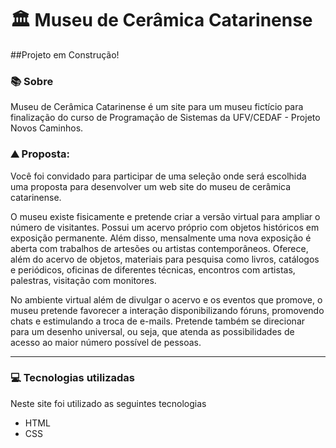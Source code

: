 # 🏛️ Museu de Cerâmica Catarinense

##Projeto em Construção!

### 📚 Sobre

Museu de Cerâmica Catarinense é um site para um museu fictício para finalização do curso de Programação de Sistemas  da UFV/CEDAF - Projeto Novos Caminhos.

### ⛰ Proposta:

Você foi convidado para participar de uma seleção onde será escolhida uma proposta para desenvolver um web site do museu de cerâmica catarinense.

O museu existe fisicamente e pretende criar a versão virtual para ampliar o número de visitantes. Possui um acervo próprio com objetos históricos em exposição permanente. Além disso, mensalmente uma nova exposição é aberta com trabalhos de artesões ou artistas contemporâneos. Oferece, além do acervo de objetos, materiais para pesquisa como livros, catálogos e periódicos, oficinas de diferentes técnicas, encontros com artistas, palestras, visitação com monitores.

No ambiente virtual além de divulgar o acervo e os eventos que promove, o museu pretende favorecer a interação disponibilizando fóruns, promovendo chats e estimulando a troca de e-mails. Pretende também se direcionar para um desenho universal, ou seja, que atenda as possibilidades de acesso ao maior número possível de pessoas.



------

### 💻 Tecnologias utilizadas

Neste site foi utilizado as seguintes tecnologias

- HTML
- CSS
